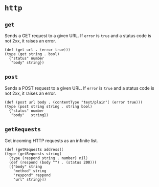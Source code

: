 # `http`

## `get`

Sends a GET request to a given URL.
If `error` is `true` and  a status code is not 2xx, it raises an error.

```coel
(def (get url . (error true)))
(type (get string . bool)
  {"status" number
   "body" string})
```

## `post`

Sends a POST request to a given URL.
If `error` is `true` and  a status code is not 2xx, it raises an error.

```coel
(def (post url body . (contentType "text/plain") (error true)))
(type (post string string . string bool)
  {"status" number
   "body"   string})
```

## `getRequests`

Get incoming HTTP requests as an infinite list.

```coel
(def (getRequests address))
(type (getRequests string)
  (type (respond string . number) nil)
  (def (respond (body "") . (status 200)))
  [{"body" string
    "method" string
    "respond" respond
    "url" string}])
```
